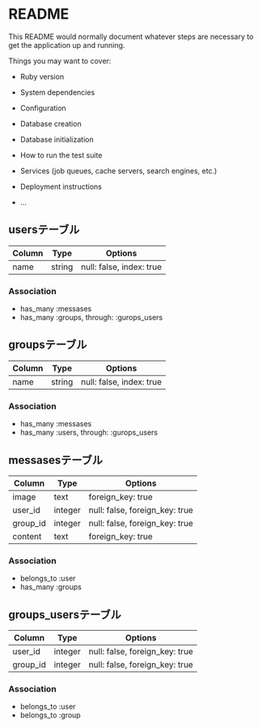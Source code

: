 # README

This README would normally document whatever steps are necessary to get the
application up and running.

Things you may want to cover:

* Ruby version

* System dependencies

* Configuration

* Database creation

* Database initialization

* How to run the test suite

* Services (job queues, cache servers, search engines, etc.)

* Deployment instructions

* ...

## usersテーブル

|Column|Type|Options|
|------|----|-------|
|name|string|null: false, index: true|

### Association
- has_many :messases
- has_many :groups, through: :gurops_users

## groupsテーブル

|Column|Type|Options|
|------|----|-------|
|name|string|null: false, index: true|

### Association
- has_many :messases
- has_many :users, through: :gurops_users

## messasesテーブル

|Column|Type|Options|
|------|----|-------|
|image|text| foreign_key: true|
|user_id|integer|null: false, foreign_key: true|
|group_id|integer|null: false, foreign_key: true|
|content|text|foreign_key: true|

### Association
- belongs_to :user
- has_many :groups


## groups_usersテーブル

|Column|Type|Options|
|------|----|-------|
|user_id|integer|null: false, foreign_key: true|
|group_id|integer|null: false, foreign_key: true|

### Association
- belongs_to :user
- belongs_to :group